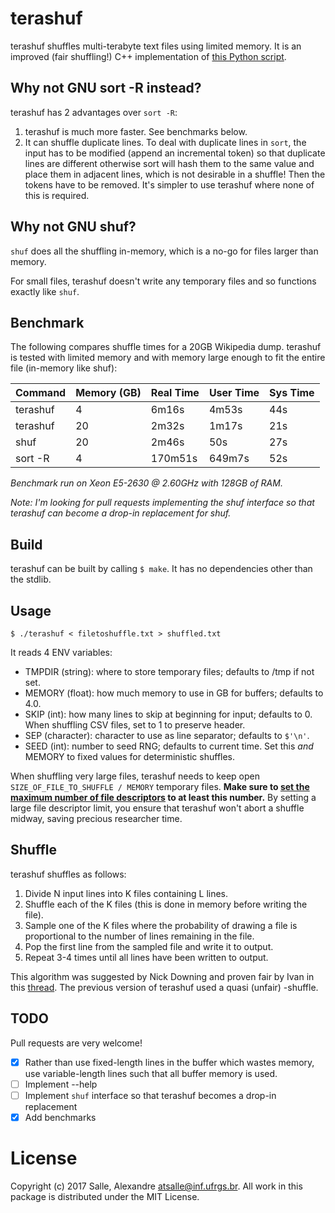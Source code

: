 # terashuf

terashuf shuffles multi-terabyte text files using limited memory. It is an improved (fair shuffling!) C++ implementation of [this Python script](https://github.com/alexandres/lexvec/blob/a3e894b5ebf8fb292fc0d1d7b10b8f82e2ac3392/shuffle.py). 

## Why not GNU sort -R instead?

terashuf has 2 advantages over `sort -R`:

1. terashuf is much more faster. See benchmarks below.
2. It can shuffle duplicate lines. To deal with duplicate lines in `sort`, the input has to be modified (append an incremental token) so that duplicate lines are different otherwise sort will hash them to the same value and place them in adjacent lines, which is not desirable in a shuffle! Then the tokens have to be removed. It's simpler to use terashuf where none of this is required. 

## Why not GNU shuf?

`shuf` does all the shuffling in-memory, which is a no-go for files larger than memory.

For small files, terashuf doesn't write any temporary files and so functions exactly like `shuf`.

## Benchmark

The following compares shuffle times for a 20GB Wikipedia dump. terashuf is tested with limited memory
and with memory large enough to fit the entire file (in-memory like shuf): 

| Command        | Memory (GB)     | Real Time           | User Time   |  Sys Time    |
|----------------|-----------------|---------------------|-------------|--------------|
| terashuf       | 4               | 6m16s               | 4m53s       |  44s         |
| terashuf       | 20              | 2m32s               | 1m17s       |  21s         |
| shuf           | 20              | 2m46s               | 50s         |  27s         |
| sort -R        | 4               | 170m51s             | 649m7s      |  52s         |  

*Benchmark run on Xeon E5-2630 @ 2.60GHz with 128GB of RAM.*

*Note: I'm looking for pull requests implementing the shuf interface so that terashuf can become a drop-in
replacement for shuf.*

## Build

terashuf can be built by calling ```$ make```. It has no dependencies other than the stdlib.

## Usage

`$ ./terashuf < filetoshuffle.txt > shuffled.txt`

It reads 4 ENV variables:

- TMPDIR (string): where to store temporary files; defaults to /tmp if not set.
- MEMORY (float): how much memory to use in GB for buffers; defaults to 4.0.
- SKIP (int): how many lines to skip at beginning for input; defaults to 0. When shuffling CSV files, set to 1 to preserve header.
- SEP (character): character to use as line separator; defaults to `$'\n'`.
- SEED (int): number to seed RNG; defaults to current time. Set this *and* MEMORY to fixed values for deterministic shuffles.

When shuffling very large files, terashuf needs to keep open `SIZE_OF_FILE_TO_SHUFFLE / MEMORY` temporary files. **Make sure to [set the maximum number of file descriptors](https://www.cyberciti.biz/faq/linux-increase-the-maximum-number-of-open-files/) to at least this number.** By setting a large file descriptor limit, you ensure that terashuf won't abort a shuffle midway, saving precious researcher time. 

## Shuffle

terashuf shuffles as follows:

1. Divide N input lines into K files containing L lines.
2. Shuffle each of the K files (this is done in memory before writing the file).
3. Sample one of the K files where the probability of drawing a file is proportional to the number of lines remaining in the file.
4. Pop the first line from the sampled file and write it to output.
5. Repeat 3-4 times until all lines have been written to output.

This algorithm was suggested by Nick Downing and proven fair by Ivan in this [thread](https://lemire.me/blog/2010/03/15/external-memory-shuffling-in-linear-time/). The previous version of terashuf used a quasi (unfair) -shuffle. 

## TODO

Pull requests are very welcome!

- [x] Rather than use fixed-length lines in the buffer which wastes memory, use variable-length lines such that all buffer memory is used.
- [ ] Implement --help
- [ ] Implement `shuf` interface so that terashuf becomes a drop-in replacement
- [x] Add benchmarks

# License

Copyright (c) 2017 Salle, Alexandre <atsalle@inf.ufrgs.br>. All work in this package is distributed under the MIT License.

